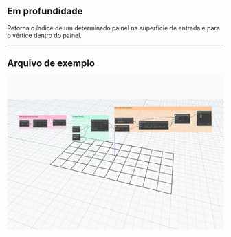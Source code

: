 ## Em profundidade
Retorna o índice de um determinado painel na superfície de entrada e para o vértice dentro do painel.
___
## Arquivo de exemplo

![GetVertexIndex](./Autodesk.DesignScript.Geometry.PanelSurface.GetVertexIndex_img.jpg)
